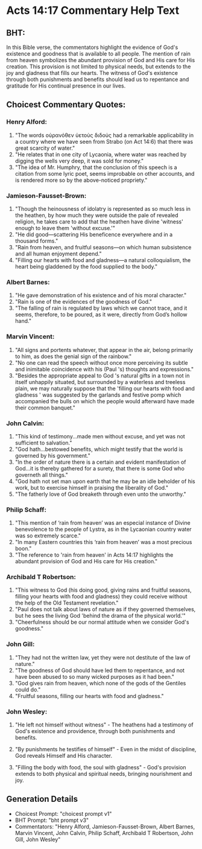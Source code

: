 # Acts 14:17 Commentary Help Text

## BHT:
In this Bible verse, the commentators highlight the evidence of God's existence and goodness that is available to all people. The mention of rain from heaven symbolizes the abundant provision of God and His care for His creation. This provision is not limited to physical needs, but extends to the joy and gladness that fills our hearts. The witness of God's existence through both punishments and benefits should lead us to repentance and gratitude for His continual presence in our lives.

## Choicest Commentary Quotes:
### Henry Alford:
1. "The words οὐρανόθεν ὑετοὺς διδούς had a remarkable applicability in a country where we have seen from Strabo (on Act 14:6) that there was great scarcity of water."
2. "He relates that in one city of Lycaonia, where water was reached by digging the wells very deep, it was sold for money."
3. "The idea of Mr. Humphry, that the conclusion of this speech is a citation from some lyric poet, seems improbable on other accounts, and is rendered more so by the above-noticed propriety."

### Jamieson-Fausset-Brown:
1. "Though the heinousness of idolatry is represented as so much less in the heathen, by how much they were outside the pale of revealed religion, he takes care to add that the heathen have divine 'witness' enough to leave them 'without excuse.'" 
2. "He did good—scattering His beneficence everywhere and in a thousand forms." 
3. "Rain from heaven, and fruitful seasons—on which human subsistence and all human enjoyment depend." 
4. "Filling our hearts with food and gladness—a natural colloquialism, the heart being gladdened by the food supplied to the body."

### Albert Barnes:
1. "He gave demonstration of his existence and of his moral character."
2. "Rain is one of the evidences of the goodness of God."
3. "The falling of rain is regulated by laws which we cannot trace, and it seems, therefore, to be poured, as it were, directly from God’s hollow hand."

### Marvin Vincent:
1. "All signs and portents whatever, that appear in the air, belong primarily to him, as does the genial sign of the rainbow."
2. "No one can read the speech without once more perceiving its subtle and inimitable coincidence with his (Paul 's) thoughts and expressions."
3. "Besides the appropriate appeal to God 's natural gifts in a town not in itself unhappily situated, but surrounded by a waterless and treeless plain, we may naturally suppose that the 'filling our hearts with food and gladness ' was suggested by the garlands and festive pomp which accompanied the bulls on which the people would afterward have made their common banquet."

### John Calvin:
1. "This kind of testimony...made men without excuse, and yet was not sufficient to salvation."
2. "God hath...bestowed benefits, which might testify that the world is governed by his government."
3. "In the order of nature there is a certain and evident manifestation of God...it is thereby gathered for a surety, that there is some God who governeth all things."
4. "God hath not set man upon earth that he may be an idle beholder of his work, but to exercise himself in praising the liberality of God."
5. "The fatherly love of God breaketh through even unto the unworthy."

### Philip Schaff:
1. "This mention of ‘rain from heaven’ was an especial instance of Divine benevolence to the people of Lystra, as in the Lycaonian country water was so extremely scarce."
2. "In many Eastern countries this ‘rain from heaven’ was a most precious boon."
3. "The reference to 'rain from heaven' in Acts 14:17 highlights the abundant provision of God and His care for His creation."

### Archibald T Robertson:
1. "This witness to God (his doing good, giving rains and fruitful seasons, filling your hearts with food and gladness) they could receive without the help of the Old Testament revelation." 
2. "Paul does not talk about laws of nature as if they governed themselves, but he sees the living God 'behind the drama of the physical world.'" 
3. "Cheerfulness should be our normal attitude when we consider God's goodness."

### John Gill:
1. "They had not the written law, yet they were not destitute of the law of nature."
2. "The goodness of God should have led them to repentance, and not have been abused to so many wicked purposes as it had been."
3. "God gives rain from heaven, which none of the gods of the Gentiles could do."
4. "Fruitful seasons, filling our hearts with food and gladness."

### John Wesley:
1. "He left not himself without witness" - The heathens had a testimony of God's existence and providence, through both punishments and benefits. 

2. "By punishments he testifies of himself" - Even in the midst of discipline, God reveals Himself and His character. 

3. "Filling the body with food, the soul with gladness" - God's provision extends to both physical and spiritual needs, bringing nourishment and joy.


## Generation Details
- Choicest Prompt: "choicest prompt v1"
- BHT Prompt: "bht prompt v3"
- Commentators: "Henry Alford, Jamieson-Fausset-Brown, Albert Barnes, Marvin Vincent, John Calvin, Philip Schaff, Archibald T Robertson, John Gill, John Wesley"
